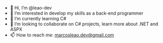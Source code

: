 - 👋 Hi, I’m @leao-dev
- 👀 I’m interested in develop my skills as a back-end programmer
- 🌱 I’m currently learning C#
- 💞️ I’m looking to collaborate on C# projects, learn more about .NET and ASPX
- 📫 How to reach me: marcosleao.dev@gmail.com

<!---
leao-dev/leao-dev is a ✨ special ✨ repository because its `README.md` (this file) appears on your GitHub profile.
You can click the Preview link to take a look at your changes.
--->
